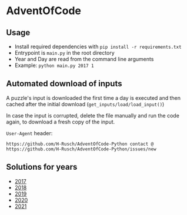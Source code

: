 # AdventOfCode

## Usage
* Install required dependencies with `pip install -r requirements.txt`
* Entrypoint is `main.py` in the root directory
* Year and Day are read from the command line arguments
* Example: `python main.py 2017 1`


## Automated download of inputs
A puzzle's input is downloaded the first time a day is executed and then cached after the initial download (`get_inputs/load/load_input()`) 

In case the input is corrupted, delete the file manually and run the code again, to download a fresh copy of the input.

`User-Agent` header: 
```
https://github.com/H-Rusch/AdventOfCode-Python contact @ https://github.com/H-Rusch/AdventOfCode-Python/issues/new
```


## Solutions for years
- [2017](https://adventofcode.com/2017)
- [2018](https://adventofcode.com/2018)
- [2019](https://adventofcode.com/2019)
- [2020](https://adventofcode.com/2020)
- [2021](https://adventofcode.com/2021)